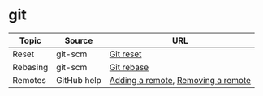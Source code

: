 # git

| Topic | Source | URL |
| --- | --- | --- |
| Reset | git-scm | [Git reset](https://git-scm.com/docs/git-reset) |
| Rebasing | git-scm | [Git rebase](https://git-scm.com/docs/git-rebase) |
| Remotes | GitHub help | [Adding a remote](https://help.github.com/articles/adding-a-remote/), [Removing a remote](https://help.github.com/articles/removing-a-remote/) |